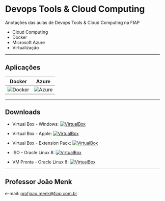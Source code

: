 # Devops Tools & Cloud Computing

Anotações das aulas de Devops Tools & Cloud Computing na FIAP

* Cloud Computing
* Docker
* Microsoft Azure
* Virtualização

---

## Aplicações

Docker | Azure
-------|-------
<img src="https://brandeps.com/logo-download/D/Docker-logo-vector-01.svg" alt="Docker">|<img src="https://brandeps.com/icon-download/A/Azure-icon-vector-01.svg" alt="Azure">

---

## Downloads

* Virtual Box - Windows: [![VirtualBox](https://img.shields.io/badge/VirtualBox-Windows-blue)](https://drive.google.com/file/d/1Sk_oieP5WOEujV7eLGEZ5kKjP21nnonS/view?usp=share_link)

* Virtual Box - Apple: [![VirtualBox](https://img.shields.io/badge/VirtualBox-Apple-red)](https://drive.google.com/file/d/1xHvlGnq2IroOByyb2hFxBFUOyUwXqeG3/view?usp=share_link)

* Virtual Box - Extension Pack: [![VirtualBox](https://img.shields.io/badge/VirtualBox-ExtensionPack-blue)](https://drive.google.com/file/d/1iVa7RguIEpHumZEN5uNTKeyMwERkMai1/view?usp=share_link)

* ISO - Oracle Linux 8: [![VirtualBox](https://img.shields.io/badge/Oracle-Linux.8-yellow)](https://drive.google.com/file/d/1QnvuNzGG-_OODJIMHUd3S_gGz1yyzOXf/view?usp=share_link)

* VM Pronta - Oracle Linux 8: [![VirtualBox](https://img.shields.io/badge/Oracle-Linux.8-green)](https://drive.google.com/file/d/1saneAe4I7E94kzX7ejtRfPVMT5nv3Kvm/view?usp=share_link)

---

## Professor João Menk

e-mail: profjoao.menk@fiap.com.br